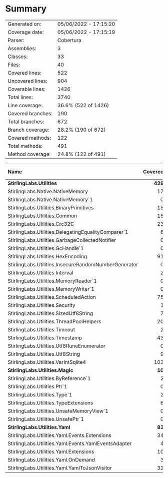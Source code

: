 ﻿# Summary
|||
|:---|:---|
| Generated on: | 05/06/2022 - 17:15:20 |
| Coverage date: | 05/06/2022 - 17:15:19 |
| Parser: | Cobertura |
| Assemblies: | 3 |
| Classes: | 33 |
| Files: | 40 |
| Covered lines: | 522 |
| Uncovered lines: | 904 |
| Coverable lines: | 1426 |
| Total lines: | 3740 |
| Line coverage: | 36.6% (522 of 1426) |
| Covered branches: | 190 |
| Total branches: | 672 |
| Branch coverage: | 28.2% (190 of 672) |
| Covered methods: | 122 |
| Total methods: | 491 |
| Method coverage: | 24.8% (122 of 491) |

|**Name**|**Covered**|**Uncovered**|**Coverable**|**Total**|**Line coverage**|**Covered**|**Total**|**Branch coverage**|**Covered**|**Total**|**Method coverage**|
|:---|---:|---:|---:|---:|---:|---:|---:|---:|---:|---:|---:|
|**StirlingLabs.Utilities**|**429**|**746**|**1175**|**3879**|**36.5%**|**151**|**572**|**26.3%**|**91**|**342**|**26.6%**|
|StirlingLabs.Native.NativeMemory|17|15|32|139|53.1%|2|6|33.3%|8|15|53.3%|
|StirlingLabs.Native.NativeMemory`1|0|11|11|139|0%|0|4|0%|0|9|0%|
|StirlingLabs.Utilities.BinaryPrimitives|15|241|256|1065|5.8%|11|196|5.6%|9|103|8.7%|
|StirlingLabs.Utilities.Common|15|37|52|234|28.8%|6|16|37.5%|5|17|29.4%|
|StirlingLabs.Utilities.Crc32C|23|70|93|213|24.7%|12|44|27.2%|5|9|55.5%|
|StirlingLabs.Utilities.DelegatingEqualityComparer`1|6|8|14|34|42.8%|1|8|12.5%|3|5|60%|
|StirlingLabs.Utilities.GarbageCollectedNotifier|0|8|8|29|0%|0|6|0%|0|3|0%|
|StirlingLabs.Utilities.GcHandle`1|0|17|17|72|0%|0|4|0%|0|14|0%|
|StirlingLabs.Utilities.HexEncoding|91|6|97|209|93.8%|21|30|70%|13|16|81.2%|
|StirlingLabs.Utilities.InsecureRandomNumberGenerator|0|11|11|38|0%|0|4|0%|0|5|0%|
|StirlingLabs.Utilities.Interval|2|3|5|30|40%|0|0||2|5|40%|
|StirlingLabs.Utilities.MemoryReader`1|0|8|8|23|0%|0|2|0%|0|2|0%|
|StirlingLabs.Utilities.MemoryWriter`1|0|7|7|20|0%|0|2|0%|0|2|0%|
|StirlingLabs.Utilities.ScheduledAction|75|20|95|232|78.9%|23|32|71.8%|8|10|80%|
|StirlingLabs.Utilities.Security|1|42|43|98|2.3%|0|22|0%|1|7|14.2%|
|StirlingLabs.Utilities.SizedUtf8String|7|51|58|224|12%|0|28|0%|5|27|18.5%|
|StirlingLabs.Utilities.ThreadPoolHelpers|20|0|20|89|100%|5|8|62.5%|8|8|100%|
|StirlingLabs.Utilities.Timeout|2|3|5|30|40%|0|0||2|5|40%|
|StirlingLabs.Utilities.Timestamp|43|30|73|233|58.9%|13|22|59%|14|33|42.4%|
|StirlingLabs.Utilities.Utf8RuneEnumerator|0|17|17|60|0%|0|6|0%|0|4|0%|
|StirlingLabs.Utilities.Utf8String|9|136|145|407|6.2%|3|72|4.1%|2|37|5.4%|
|StirlingLabs.Utilities.VarIntSqlite4|103|5|108|261|95.3%|54|60|90%|6|6|100%|
|**StirlingLabs.Utilities.Magic**|**10**|**110**|**120**|**0**|**8.3%**|**2**|**42**|**4.7%**|**7**|**97**|**7.2%**|
|StirlingLabs.Utilities.ByReference`1|2|2|4|0|50%|0|0||2|4|50%|
|StirlingLabs.Utilities.Ptr`1|0|40|40|0|0%|0|18|0%|0|32|0%|
|StirlingLabs.Utilities.Type`1|2|20|22|0|9%|0|0||2|22|9%|
|StirlingLabs.Utilities.TypeExtensions|6|0|6|0|100%|2|4|50%|3|3|100%|
|StirlingLabs.Utilities.UnsafeMemoryView`1|0|9|9|0|0%|0|2|0%|0|5|0%|
|StirlingLabs.Utilities.UnsafePtr`1|0|39|39|0|0%|0|18|0%|0|31|0%|
|**StirlingLabs.Utilities.Yaml**|**83**|**48**|**131**|**0**|**63.3%**|**37**|**58**|**63.7%**|**24**|**52**|**46.1%**|
|StirlingLabs.Utilities.Yaml.Events.Extensions|34|1|35|0|97.1%|21|22|95.4%|6|6|100%|
|StirlingLabs.Utilities.Yaml.Events.YamlEventsAdapter|4|9|13|0|30.7%|0|0||3|9|33.3%|
|StirlingLabs.Utilities.Yaml.Extensions|10|24|34|0|29.4%|2|14|14.2%|4|24|16.6%|
|StirlingLabs.Utilities.Yaml.OnDemand|3|0|3|0|100%|0|0||3|3|100%|
|StirlingLabs.Utilities.Yaml.YamlToJsonVisitor|32|14|46|0|69.5%|14|22|63.6%|8|10|80%|
